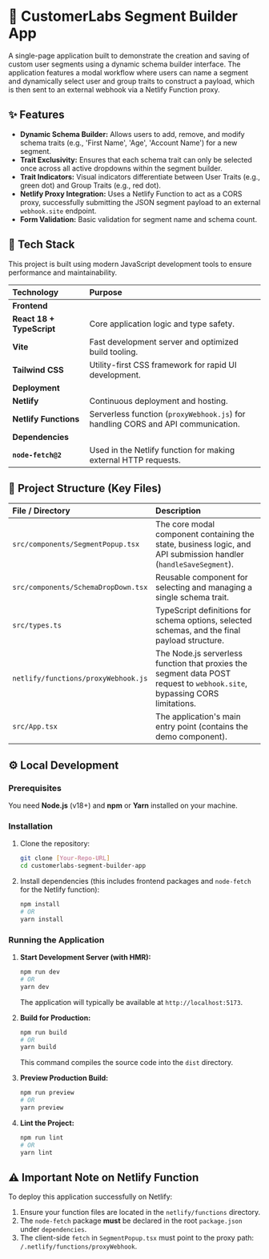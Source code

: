 # 🧩 CustomerLabs Segment Builder App

A single-page application built to demonstrate the creation and saving of custom user segments using a dynamic schema builder interface. The application features a modal workflow where users can name a segment and dynamically select user and group traits to construct a payload, which is then sent to an external webhook via a Netlify Function proxy.

## ✨ Features

* **Dynamic Schema Builder:** Allows users to add, remove, and modify schema traits (e.g., 'First Name', 'Age', 'Account Name') for a new segment.
* **Trait Exclusivity:** Ensures that each schema trait can only be selected once across all active dropdowns within the segment builder.
* **Trait Indicators:** Visual indicators differentiate between User Traits (e.g., green dot) and Group Traits (e.g., red dot).
* **Netlify Proxy Integration:** Uses a Netlify Function to act as a CORS proxy, successfully submitting the JSON segment payload to an external `webhook.site` endpoint.
* **Form Validation:** Basic validation for segment name and schema count.

## 🚀 Tech Stack

This project is built using modern JavaScript development tools to ensure performance and maintainability.

| Technology | Purpose |
| :--- | :--- |
| **Frontend** | |
| **React 18 + TypeScript** | Core application logic and type safety. |
| **Vite** | Fast development server and optimized build tooling. |
| **Tailwind CSS** | Utility-first CSS framework for rapid UI development. |
| **Deployment** | |
| **Netlify** | Continuous deployment and hosting. |
| **Netlify Functions** | Serverless function (`proxyWebhook.js`) for handling CORS and API communication. |
| **Dependencies** | |
| **`node-fetch@2`** | Used in the Netlify function for making external HTTP requests. |

## 📁 Project Structure (Key Files)

| File / Directory | Description |
| :--- | :--- |
| `src/components/SegmentPopup.tsx` | The core modal component containing the state, business logic, and API submission handler (`handleSaveSegment`). |
| `src/components/SchemaDropDown.tsx` | Reusable component for selecting and managing a single schema trait. |
| `src/types.ts` | TypeScript definitions for schema options, selected schemas, and the final payload structure. |
| `netlify/functions/proxyWebhook.js` | The Node.js serverless function that proxies the segment data POST request to `webhook.site`, bypassing CORS limitations. |
| `src/App.tsx` | The application's main entry point (contains the demo component). |

## ⚙️ Local Development

### Prerequisites

You need **Node.js** (v18+) and **npm** or **Yarn** installed on your machine.

### Installation

1.  Clone the repository:
    ```bash
    git clone [Your-Repo-URL]
    cd customerlabs-segment-builder-app
    ```

2.  Install dependencies (this includes frontend packages and `node-fetch` for the Netlify function):
    ```bash
    npm install
    # OR
    yarn install
    ```

### Running the Application

1.  **Start Development Server (with HMR):**
    ```bash
    npm run dev
    # OR
    yarn dev
    ```
    The application will typically be available at `http://localhost:5173`.

2.  **Build for Production:**
    ```bash
    npm run build
    # OR
    yarn build
    ```
    This command compiles the source code into the `dist` directory.

3.  **Preview Production Build:**
    ```bash
    npm run preview
    # OR
    yarn preview
    ```

4.  **Lint the Project:**
    ```bash
    npm run lint
    # OR
    yarn lint
    ```

## ⚠️ Important Note on Netlify Function

To deploy this application successfully on Netlify:

1.  Ensure your function files are located in the `netlify/functions` directory.
2.  The `node-fetch` package **must** be declared in the root `package.json` under `dependencies`.
3.  The client-side `fetch` in `SegmentPopup.tsx` must point to the proxy path: `/.netlify/functions/proxyWebhook`.

